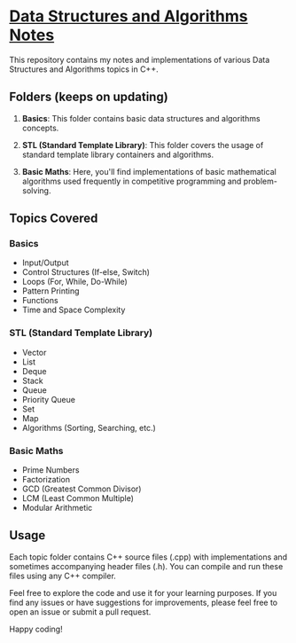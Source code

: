 

# [Data Structures and Algorithms Notes](https://www.linkedin.com/in/sahil-kumar-yadav/) 

This repository contains my notes and implementations of various Data Structures and Algorithms topics in C++.

## Folders (keeps on updating)

1. **Basics**: This folder contains basic data structures and algorithms concepts.

2. **STL (Standard Template Library)**: This folder covers the usage of standard template library containers and algorithms.

3. **Basic Maths**: Here, you'll find implementations of basic mathematical algorithms used frequently in competitive programming and problem-solving.

## Topics Covered

### Basics
- Input/Output
- Control Structures (If-else, Switch)
- Loops (For, While, Do-While)
- Pattern Printing
- Functions
- Time and Space Complexity

### STL (Standard Template Library)
- Vector
- List
- Deque
- Stack
- Queue
- Priority Queue
- Set
- Map
- Algorithms (Sorting, Searching, etc.)

### Basic Maths
- Prime Numbers
- Factorization
- GCD (Greatest Common Divisor)
- LCM (Least Common Multiple)
- Modular Arithmetic

## Usage
Each topic folder contains C++ source files (.cpp) with implementations and sometimes accompanying header files (.h). You can compile and run these files using any C++ compiler.

Feel free to explore the code and use it for your learning purposes. If you find any issues or have suggestions for improvements, please feel free to open an issue or submit a pull request.

Happy coding!
